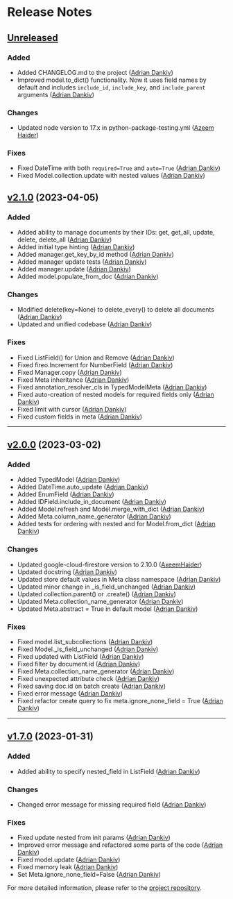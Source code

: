 # Release Notes

## [Unreleased](https://github.com/octabytes/project/compare/v2.1.0...HEAD)

### Added
* Added CHANGELOG.md to the project ([Adrian Dankiv](https://github.com/adr-007))
* Improved model.to_dict() functionality. Now it uses field names by default and includes `include_id`, `include_key`, and `include_parent` arguments ([Adrian Dankiv](https://github.com/adr-007))

### Changes
* Updated node version to 17.x in python-package-testing.yml ([Azeem Haider](https://github.com/AzeemHaider))

### Fixes
* Fixed DateTime with both `required=True` and `auto=True` ([Adrian Dankiv](https://github.com/adr-007))
* Fixed Model.collection.update with nested values ([Adrian Dankiv](https://github.com/adr-007))

## [v2.1.0](https://github.com/octabytes/FireO/compare/v2.0.0...v2.1.0) (2023-04-05)

### Added
* Added ability to manage documents by their IDs: get, get_all, update, delete, delete_all ([Adrian Dankiv](https://github.com/adr-007))
* Added initial type hinting ([Adrian Dankiv](https://github.com/adr-007))
* Added manager.get_key_by_id method ([Adrian Dankiv](https://github.com/adr-007))
* Added manager update tests ([Adrian Dankiv](https://github.com/adr-007))
* Added manager.update ([Adrian Dankiv](https://github.com/adr-007))
* Added model.populate_from_doc ([Adrian Dankiv](https://github.com/adr-007))

### Changes
* Modified delete(key=None) to delete_every() to delete all documents ([Adrian Dankiv](https://github.com/adr-007))
* Updated and unified codebase ([Adrian Dankiv](https://github.com/adr-007))

### Fixes
* Fixed ListField(<ItemField>) for Union and Remove ([Adrian Dankiv](https://github.com/adr-007))
* Fixed fireo.Increment for NumberField ([Adrian Dankiv](https://github.com/adr-007))
* Fixed Manager.copy ([Adrian Dankiv](https://github.com/adr-007))
* Fixed Meta inheritance ([Adrian Dankiv](https://github.com/adr-007))
* Fixed annotation_resolver_cls in TypedModelMeta ([Adrian Dankiv](https://github.com/adr-007))
* Fixed auto-creation of nested models for required fields only ([Adrian Dankiv](https://github.com/adr-007))
* Fixed limit with cursor ([Adrian Dankiv](https://github.com/adr-007))
* Fixed custom fields in meta ([Adrian Dankiv](https://github.com/adr-007))

---

## [v2.0.0](https://github.com/octabytes/FireO/compare/v1.7.0...v2.0.0) (2023-03-02)

### Added
* Added TypedModel ([Adrian Dankiv](https://github.com/adr-007))
* Added DateTime.auto_update ([Adrian Dankiv](https://github.com/adr-007))
* Added EnumField ([Adrian Dankiv](https://github.com/adr-007))
* Added IDField.include_in_document ([Adrian Dankiv](https://github.com/adr-007))
* Added Model.refresh and Model.merge_with_dict ([Adrian Dankiv](https://github.com/adr-007))
* Added Meta.column_name_generator ([Adrian Dankiv](https://github.com/adr-007))
* Added tests for ordering with nested and for Model.from_dict ([Adrian Dankiv](https://github.com/adr-007))

### Changes
* Updated google-cloud-firestore version to 2.10.0 ([AxeemHaider](https://github.com/axeemhaider))
* Updated docstring ([Adrian Dankiv](https://github.com/adr-007))
* Updated store default values in Meta class namespace ([Adrian Dankiv](https://github.com/adr-007))
* Updated minor change in _is_field_unchanged ([Adrian Dankiv](https://github.com/adr-007))
* Updated collection.parent() or .create() ([Adrian Dankiv](https://github.com/adr-007))
* Updated Meta.collection_name_generator ([Adrian Dankiv](https://github.com/adr-007))
* Updated Meta.abstract = True in default model ([Adrian Dankiv](https://github.com/adr-007))

### Fixes
* Fixed model.list_subcollections ([Adrian Dankiv](https://github.com/adr-007))
* Fixed Model._is_field_unchanged ([Adrian Dankiv](https://github.com/adr-007))
* Fixed updated with ListField ([Adrian Dankiv](https://github.com/adr-007))
* Fixed filter by document.id ([Adrian Dankiv](https://github.com/adr-007))
* Fixed Meta.collection_name_generator ([Adrian Dankiv](https://github.com/adr-007))
* Fixed unexpected attribute check ([Adrian Dankiv](https://github.com/adr-007))
* Fixed saving doc.id on batch create ([Adrian Dankiv](https://github.com/adr-007))
* Fixed error message ([Adrian Dankiv](https://github.com/adr-007))
* Fixed refactor create query to fix meta.ignore_none_field = True ([Adrian Dankiv](https://github.com/adr-007))

---

## [v1.7.0](https://github.com/octabytes/FireO/compare/v1.6.0...v1.7.0) (2023-01-31)

### Added
* Added ability to specify nested_field in ListField ([Adrian Dankiv](https://github.com/adr-007))

### Changes
* Changed error message for missing required field ([Adrian Dankiv](https://github.com/adr-007))

### Fixes
* Fixed update nested from init params ([Adrian Dankiv](https://github.com/adr-007))
* Improved error message and refactored some parts of the code ([Adrian Dankiv](https://github.com/adr-007))
* Fixed model.update ([Adrian Dankiv](https://github.com/adr-007))
* Fixed memory leak ([Adrian Dankiv](https://github.com/adr-007))
* Set Meta.ignore_none_field=False ([Adrian Dankiv](https://github.com/adr-007))

For more detailed information, please refer to the [project repository](https://github.com/octabytes/FireO).
